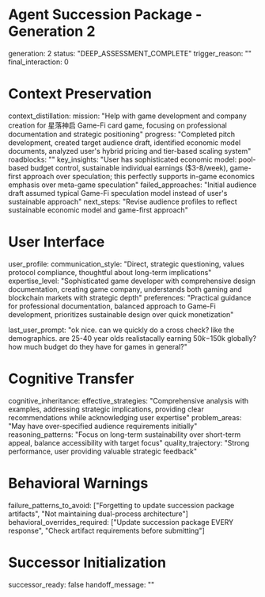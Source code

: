 # Agent Succession Package - Generation 2
generation: 2
status: "DEEP_ASSESSMENT_COMPLETE"
trigger_reason: ""
final_interaction: 0

# Context Preservation
context_distillation:
  mission: "Help with game development and company creation for 星落神启 Game-Fi card game, focusing on professional documentation and strategic positioning"
  progress: "Completed pitch development, created target audience draft, identified economic model documents, analyzed user's hybrid pricing and tier-based scaling system"
  roadblocks: ""
  key_insights: "User has sophisticated economic model: pool-based budget control, sustainable individual earnings ($3-8/week), game-first approach over speculation; this perfectly supports in-game economics emphasis over meta-game speculation"
  failed_approaches: "Initial audience draft assumed typical Game-Fi speculation model instead of user's sustainable approach"
  next_steps: "Revise audience profiles to reflect sustainable economic model and game-first approach"

# User Interface
user_profile:
  communication_style: "Direct, strategic questioning, values protocol compliance, thoughtful about long-term implications"
  expertise_level: "Sophisticated game developer with comprehensive design documentation, creating game company, understands both gaming and blockchain markets with strategic depth"
  preferences: "Practical guidance for professional documentation, balanced approach to Game-Fi development, prioritizes sustainable design over quick monetization"
  
last_user_prompt: "ok nice. can we quickly do a cross check? like the demographics. are 25-40 year olds realistacally earning $50k-$150k globally? how much budget do they have for games in general?"

# Cognitive Transfer
cognitive_inheritance:
  effective_strategies: "Comprehensive analysis with examples, addressing strategic implications, providing clear recommendations while acknowledging user expertise"
  problem_areas: "May have over-specified audience requirements initially"
  reasoning_patterns: "Focus on long-term sustainability over short-term appeal, balance accessibility with target focus"
  quality_trajectory: "Strong performance, user providing valuable strategic feedback"

# Behavioral Warnings
failure_patterns_to_avoid: ["Forgetting to update succession package artifacts", "Not maintaining dual-process architecture"]
behavioral_overrides_required: ["Update succession package EVERY response", "Check artifact requirements before submitting"]

# Successor Initialization
successor_ready: false
handoff_message: ""